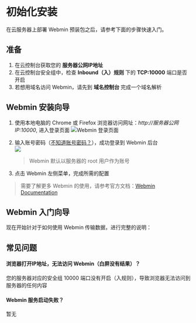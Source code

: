 # 初始化安装

在云服务器上部署 Webmin 预装包之后，请参考下面的步骤快速入门。

## 准备

1. 在云控制台获取您的 **服务器公网IP地址** 
2. 在云控制台安全组中，检查 **Inbound（入）规则** 下的 **TCP:10000** 端口是否开启
3. 若想用域名访问 Webmin，请先到 **域名控制台** 完成一个域名解析

## Webmin 安装向导

1. 使用本地电脑的 Chrome 或 Firefox 浏览器访问网址：*http://服务器公网IP:10000*, 进入登录页面
   ![Webmin 登录页面](https://libs.websoft9.com/Websoft9/DocsPicture/zh/webmin/webmin-login-websoft9.png)

2. 输入账号密码（[不知道账号密码？](/zh/stack-accounts.md#webmin)），成功登录到 Webmin 后台  
   ![](https://libs.websoft9.com/Websoft9/DocsPicture/zh/webmin/webmin-dashboard-websoft9.png)

   > Webmin 默认以服务器的 root 用户作为账号

3. 点击 Webmin 左侧菜单，完成所需的配置  

> 需要了解更多 Webmin 的使用，请参考官方文档：[Webmin Documentation](http://doxfer.webmin.com/Webmin/Main_Page)

## Webmin 入门向导

现在开始针对于如何使用 Webmin 传输数据，进行完整的说明：

## 常见问题

#### 浏览器打开IP地址，无法访问 Webmin（白屏没有结果）？

您的服务器对应的安全组 10000 端口没有开启（入规则），导致浏览器无法访问到服务器的任何内容

#### Webmin 服务启动失败？

暂无
